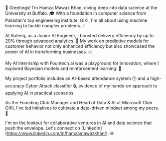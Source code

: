 👋 Greetings! I'm Hamza Mawaz Khan, diving deep into data science at the University at Buffalo. 🎓 With a foundation in computer science from Pakistan's top engineering institute, GIKI, I'm all about using machine learning to tackle complex problems. 💡

At Rafeeq, as a Junior AI Engineer, I boosted delivery efficiency by up to 20% through advanced analytics. 🚀 My work on predictive models for customer behavior not only enhanced efficiency but also showcased the power of AI in transforming businesses. 📈

My AI Internship with Fountech.ai was a playground for innovation, where I explored Bayesian models and reinforcement learning. 🤖

My project portfolio includes an AI-based attendance system 🕒 and a high-accuracy Cyber Attack classifier 🔒, evidence of my hands-on approach to applying AI in practical scenarios.

As the Founding Club Manager and Head of Data & AI at Microsoft Club GIKI, I've led initiatives to cultivate a data-driven mindset among my peers. 🌟

I'm on the lookout for collaborative ventures in AI and data science that push the envelope. Let's connect on [LinkedIn] (https://www.linkedin.com/in/hamzamawazkhan/). 🌐

